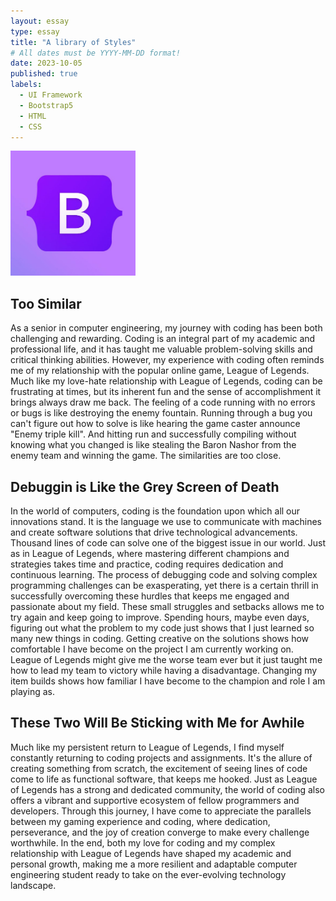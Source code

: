 ```yaml
---
layout: essay
type: essay
title: "A library of Styles"
# All dates must be YYYY-MM-DD format!
date: 2023-10-05
published: true
labels:
  - UI Framework
  - Bootstrap5
  - HTML
  - CSS
---
```


<img width="200px" class="rounded float-start pe-4" src="../img/ics314_bootstrap_logo.jpg">

## Too Similar

As a senior in computer engineering, my journey with coding has been both challenging and rewarding. Coding is an integral part of my academic and professional life, and it has taught me valuable problem-solving skills and critical thinking abilities. However, my experience with coding often reminds me of my relationship with the popular online game, League of Legends. Much like my love-hate relationship with League of Legends, coding can be frustrating at times, but its inherent fun and the sense of accomplishment it brings always draw me back. The feeling of a code running with no errors or bugs is like destroying the enemy fountain. Running through a bug you can't figure out how to solve is like hearing the game caster announce "Enemy triple kill". And hitting run and successfully compiling without knowing what you changed is like stealing the Baron Nashor from the enemy team and winning the game. The similarities are too close.

## Debuggin is Like the Grey Screen of Death

In the world of computers, coding is the foundation upon which all our innovations stand. It is the language we use to communicate with machines and create software solutions that drive technological advancements. Thousand lines of code can solve one of the biggest issue in our world. Just as in League of Legends, where mastering different champions and strategies takes time and practice, coding requires dedication and continuous learning. The process of debugging code and solving complex programming challenges can be exasperating, yet there is a certain thrill in successfully overcoming these hurdles that keeps me engaged and passionate about my field. These small struggles and setbacks allows me to try again and keep going to improve. Spending hours, maybe even days, figuring out what the problem to my code just shows that I just learned so many new things in coding. Getting creative on the solutions shows how comfortable I have become on the project I am currently working on. League of Legends might give me the worse team ever but it just taught me how to lead my team to victory while having a disadvantage. Changing my item builds shows how familiar I have become to the champion and role I am playing as.

## These Two Will Be Sticking with Me for Awhile

Much like my persistent return to League of Legends, I find myself constantly returning to coding projects and assignments. It's the allure of creating something from scratch, the excitement of seeing lines of code come to life as functional software, that keeps me hooked. Just as League of Legends has a strong and dedicated community, the world of coding also offers a vibrant and supportive ecosystem of fellow programmers and developers. Through this journey, I have come to appreciate the parallels between my gaming experience and coding, where dedication, perseverance, and the joy of creation converge to make every challenge worthwhile. In the end, both my love for coding and my complex relationship with League of Legends have shaped my academic and personal growth, making me a more resilient and adaptable computer engineering student ready to take on the ever-evolving technology landscape.
